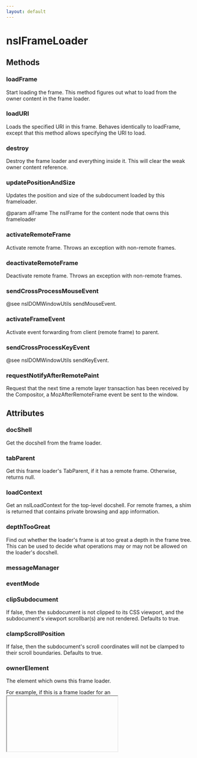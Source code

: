 ```yaml
---
layout: default
---
```


# nsIFrameLoader #

## Methods ##

### loadFrame ###

Start loading the frame. This method figures out what to load
from the owner content in the frame loader.


### loadURI ###

Loads the specified URI in this frame. Behaves identically to loadFrame,
except that this method allows specifying the URI to load.


### destroy ###

Destroy the frame loader and everything inside it. This will
clear the weak owner content reference.


### updatePositionAndSize ###

Updates the position and size of the subdocument loaded by this frameloader.

 @param aIFrame The nsIFrame for the content node that owns this frameloader


### activateRemoteFrame ###

Activate remote frame.
Throws an exception with non-remote frames.


### deactivateRemoteFrame ###

Deactivate remote frame.
Throws an exception with non-remote frames.


### sendCrossProcessMouseEvent ###

@see nsIDOMWindowUtils sendMouseEvent.


### activateFrameEvent ###

Activate event forwarding from client (remote frame) to parent.


### sendCrossProcessKeyEvent ###

@see nsIDOMWindowUtils sendKeyEvent.


### requestNotifyAfterRemotePaint ###

Request that the next time a remote layer transaction has been
received by the Compositor, a MozAfterRemoteFrame event be sent
to the window.


## Attributes ##

### docShell ###

Get the docshell from the frame loader.


### tabParent ###

Get this frame loader's TabParent, if it has a remote frame.  Otherwise,
returns null.


### loadContext ###

Get an nsILoadContext for the top-level docshell. For remote
frames, a shim is returned that contains private browsing and app
information.


### depthTooGreat ###

Find out whether the loader's frame is at too great a depth in
the frame tree.  This can be used to decide what operations may
or may not be allowed on the loader's docshell.


### messageManager ###

### eventMode ###

### clipSubdocument ###

If false, then the subdocument is not clipped to its CSS viewport, and the
subdocument's viewport scrollbar(s) are not rendered.
Defaults to true.


### clampScrollPosition ###

If false, then the subdocument's scroll coordinates will not be clamped
to their scroll boundaries.
Defaults to true.


### ownerElement ###

The element which owns this frame loader.

For example, if this is a frame loader for an <iframe>, this attribute
returns the iframe element.


### childID ###

Cached childID of the ContentParent owning the TabParent in this frame
loader. This can be used to obtain the childID after the TabParent died.


### visible ###

Get or set this frame loader's visibility.

The notion of "visibility" here is separate from the notion of a
window/docshell's visibility.  This field is mostly here so that we can
have a notion of visibility in the parent process when frames are OOP.


### ownerIsBrowserOrAppFrame ###

Find out whether the owner content really is a browser or app frame
Especially, a widget frame is regarded as an app frame.


### ownerIsWidget ###

Find out whether the owner content really is a widget. If this attribute
returns true, |ownerIsBrowserOrAppFrame| must return true.


## Constants ##

### EVENT_MODE_NORMAL_DISPATCH ###

The default event mode automatically forwards the events
handled in EventStateManager::HandleCrossProcessEvent to
the child content process when these events are targeted to
the remote browser element.

Used primarly for input events (mouse, keyboard)


### EVENT_MODE_DONT_FORWARD_TO_CHILD ###

With this event mode, it's the application's responsability to 
convert and forward events to the content process

